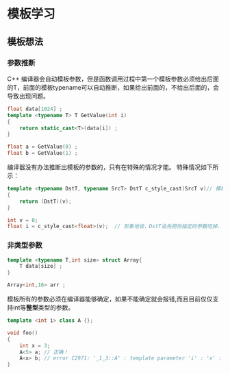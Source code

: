 # 模板学习

## 模板想法

### 参数推断

C++ 编译器会自动模板参数，但是函数调用过程中第一个模板参数必须给出后面的T，前面的模板typename可以自动推断，如果给出前面的，不给出后面的，会导致出现问题。

```C++
float data[1024] ;
template <typename T> T GetValue(int i)
{
    return static_cast<T>(data[i]) ;
}

float a = GetValue(0) ;
float b = GetValue(1) ;
```

编译器没有办法推断出模板的参数的，只有在特殊的情况才能。
特殊情况如下所示：

``` C++
template <typename DstT, typename SrcT> DstT c_style_cast(SrcT v)// 模板参数 DstT 需要人肉指定，放前面。
{
    return (DstT)(v);
}

int v = 0;
float i = c_style_cast<float>(v);  // 形象地说，DstT会先把你指定的参数吃掉，剩下的就交给编译器从函数参数列表中推导啦。
```

### 非类型参数

```C++
template <typename T,int size> struct Array{
    T data[size] ;
}

Array<int,16> arr ;
```

模板所有的参数必须在编译器能够确定，如果不能确定就会报错,而且目前仅仅支持int等**整型**类型的参数。

```C++
template <int i> class A {};

void foo()
{
    int x = 3;
    A<5> a; // 正确！
    A<x> b; // error C2971: '_1_3::A' : template parameter 'i' : 'x' : a local variable cannot be used as a non-type argument
}
```


